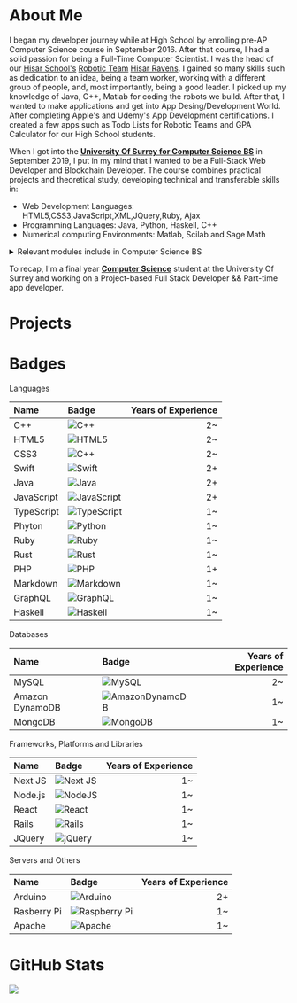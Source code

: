 # About Me

I began my developer journey while at High School by enrolling pre-AP Computer Science course in September 2016. After that course, I had a solid passion for being a Full-Time Computer Scientist. I was the head of our [Hisar School's](https://www.hisarschool.k12.tr/hisar-okullari-en/) [Robotic Team](https://www.instagram.com/hisarravens/?hl=en) [Hisar Ravens](https://twitter.com/hisar_ravens). I gained so many skills such as dedication to an idea, being a team worker, working with a different group of people, and, most importantly, being a good leader. I picked up my knowledge of Java, C++, Matlab for coding the robots we build. After that, I wanted to make applications and get into App Desing/Development World. After completing Apple's and Udemy's App Development certifications. I created a few apps such as Todo Lists for Robotic Teams and GPA Calculator for our High School students.

When I got into the **[University Of Surrey for Computer Science BS](https://www.surrey.ac.uk/)** in September 2019, I put in my mind that I wanted to be a Full-Stack Web Developer and Blockchain Developer. The course combines practical projects and theoretical study, developing technical and transferable skills in:
- Web Development Languages: HTML5,CSS3,JavaScript,XML,JQuery,Ruby, Ajax
- Programming Languages: Java, Python, Haskell, C++
- Numerical computing Environments: Matlab, Scilab and Sage Math
 
 <details>
  <summary>Relevant modules include in Computer Science BS </summary>
  
  ### Computer Science in 3 Years
  
  - Web and Database Systems
  - Software Engineering, Programming
  - Computer Networking
  - Information Retrieval
  - Artificial Intelligence
  - Information Security
  - Management
  - Computer Security
  - Internet Of Things
  - Entrepreneurship and Innovation
  - Mainframe Computing
  </details>


To recap, I'm a final year **[Computer Science](https://www.surrey.ac.uk/undergraduate/computer-science)** student at the University Of Surrey and working on a Project-based Full Stack Developer && Part-time app developer.


 
# Projects

# Badges

Languages

| Name | Badge | Years of Experience |
 | :--- | :--- | ---: |
 | C++ | 	![C++](https://img.shields.io/badge/c++-%2300599C.svg?style=for-the-badge&logo=c%2B%2B&logoColor=white) | 2~ |
 | HTML5 |![HTML5](https://img.shields.io/badge/html5-%23E34F26.svg?style=for-the-badge&logo=html5&logoColor=white)| 2~ |
 | CSS3 |![C++](https://img.shields.io/badge/c++-%2300599C.svg?style=for-the-badge&logo=c%2B%2B&logoColor=white)| 2~ |
 | Swift | 	![Swift](https://img.shields.io/badge/swift-F54A2A?style=for-the-badge&logo=swift&logoColor=white) | 2+ |
 | Java | ![Java](https://img.shields.io/badge/java-%23ED8B00.svg?style=for-the-badge&logo=java&logoColor=white)| 2+ |
 | JavaScript | ![JavaScript](https://img.shields.io/badge/javascript-%23323330.svg?style=for-the-badge&logo=javascript&logoColor=%23F7DF1E)| 2+ |
 | TypeScript | ![TypeScript](https://img.shields.io/badge/typescript-%23007ACC.svg?style=for-the-badge&logo=typescript&logoColor=white) | 1~ |
 | Phyton | 	![Python](https://img.shields.io/badge/python-3670A0?style=for-the-badge&logo=python&logoColor=ffdd54) | 1~ |
 | Ruby | 	![Ruby](https://img.shields.io/badge/ruby-%23CC342D.svg?style=for-the-badge&logo=ruby&logoColor=white) | 1~ |
 | Rust | 	![Rust](https://img.shields.io/badge/rust-%23000000.svg?style=for-the-badge&logo=rust&logoColor=white) | 1~ |
 | PHP | 	![PHP](https://img.shields.io/badge/php-%23777BB4.svg?style=for-the-badge&logo=php&logoColor=white) | 1+ |
 | Markdown | 	![Markdown](https://img.shields.io/badge/markdown-%23000000.svg?style=for-the-badge&logo=markdown&logoColor=white) | 1~ |
 | GraphQL | 	![GraphQL](https://img.shields.io/badge/-GraphQL-E10098?style=for-the-badge&logo=graphql&logoColor=white) | 1~ |
 | Haskell | ![Haskell](https://img.shields.io/badge/Haskell-5e5086?style=for-the-badge&logo=haskell&logoColor=white)| 1~ |


Databases

| Name | Badge | Years of Experience |
 | :--- | :--- | ---: |
 | MySQL | 	![MySQL](https://img.shields.io/badge/mysql-%2300f.svg?style=for-the-badge&logo=mysql&logoColor=white) | 2~ |
 | Amazon DynamoDB	 |![AmazonDynamoDB](https://img.shields.io/badge/Amazon%20DynamoDB-4053D6?style=for-the-badge&logo=Amazon%20DynamoDB&logoColor=white)| 1~ |
 | MongoDB |![MongoDB](https://img.shields.io/badge/MongoDB-%234ea94b.svg?style=for-the-badge&logo=mongodb&logoColor=white)| 1~ |



Frameworks, Platforms and Libraries

 | Name | Badge | Years of Experience |
 | :--- | :--- | ---: |
 | Next JS | ![Next JS](https://img.shields.io/badge/Next-black?style=for-the-badge&logo=next.js&logoColor=white) | 1~ |
 | Node.js |![NodeJS](https://img.shields.io/badge/node.js-6DA55F?style=for-the-badge&logo=node.js&logoColor=white)| 1~ |
 | React | ![React](https://img.shields.io/badge/react-%2320232a.svg?style=for-the-badge&logo=react&logoColor=%2361DAFB)| 1~ |
 | Rails | ![Rails](https://img.shields.io/badge/rails-%23CC0000.svg?style=for-the-badge&logo=ruby-on-rails&logoColor=white)| 1~ |
 | JQuery | ![jQuery](https://img.shields.io/badge/jquery-%230769AD.svg?style=for-the-badge&logo=jquery&logoColor=white)| 1~ |
 
 
 
 Servers and Others
 
 | Name | Badge | Years of Experience |
 | :--- | :--- | ---: |
 | Arduino | ![Arduino](https://img.shields.io/badge/-Arduino-00979D?style=for-the-badge&logo=Arduino&logoColor=white) | 2+ |
 | Rasberry Pi | ![Raspberry Pi](https://img.shields.io/badge/-RaspberryPi-C51A4A?style=for-the-badge&logo=Raspberry-Pi) | 1~ |
 | Apache | ![Apache](https://img.shields.io/badge/apache-%23D42029.svg?style=for-the-badge&logo=apache&logoColor=white) | 1~ |





# GitHub Stats

<img 
   src="https://github-readme-stats.vercel.app/api?username=solgunes&show_icons=true&theme=tokyonight" 
/>




<!--
**SunGunes/SunGunes** is a ✨ _special_ ✨ repository because its `README.md` (this file) appears on your GitHub profile.

Here are some ideas to get you started:

- 🔭 I’m currently working on ...
- 🌱 I’m currently learning ...
- 👯 I’m looking to collaborate on ...
- 🤔 I’m looking for help with ...
- 💬 Ask me about ...
- 📫 How to reach me: ...
- 😄 Pronouns: ...
- ⚡ Fun fact: ...
-->
